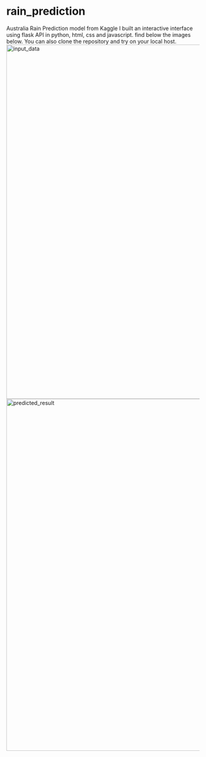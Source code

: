 # rain_prediction
Australia Rain Prediction model from Kaggle
I built an interactive interface using flask API in python, html, css and javascript.
find below the images below. You can also clone the repository and try on your local host.
<img width="924" alt="input_data" src="https://user-images.githubusercontent.com/46516506/213295076-f27de708-c434-42e9-a72c-e6e07c4d8990.PNG">
<img width="918" alt="predicted_result" src="https://user-images.githubusercontent.com/46516506/213295063-5f9a0cd0-d59e-40ad-9c02-32ee59d35c54.PNG">
